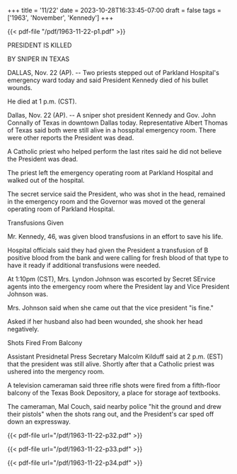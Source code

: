 +++
title = '11/22'
date = 2023-10-28T16:33:45-07:00
draft = false
tags = ['1963', 'November', 'Kennedy']
+++

{{< pdf-file "/pdf/1963-11-22-p1.pdf" >}}

PRESIDENT IS KILLED

BY SNIPER IN TEXAS

DALLAS, Nov. 22 (AP). -- Two priests stepped out of Parkland Hospital's emergency ward today and said President Kennedy died of his bullet wounds.

He died at 1 p.m. (CST).

Dallas, Nov. 22 (AP). -- A sniper shot president Kennedy and Gov. John Connally of Texas in downtown Dallas today. Representative Albert Thomas of Texas said both were still alive in a hosspital emergency room. There were other reports the President was dead.

A Catholic priest who helped perform the last rites said he did not believe the President was dead.

The priest left the emergency operating room at Parkland Hospital and walked out of the hospital.

The secret service said the President, who was shot in the head, remained in the emergency room and the Governor was moved ot the general operating room of Parkland Hospital.

Transfusions Given

Mr. Kennedy, 46, was given blood transfusions in an effort to save his life.

Hospital officials said they had given the President a transfusion of B positive blood from the bank and were calling for fresh blood of that type to have it ready if additional transfusions were needed.

At 1:10pm (CST), Mrs. Lyndon Johnson was escorted by Secret SErvice agents into the emergency room where the President lay and Vice President Johnson was.

Mrs. Johnson said when she came out that the vice president "is fine."

Asked if her husband also had been wounded, she shook her head negatively.

Shots Fired From Balcony

Assistant Presidnetal Press Secretary Malcolm Kilduff said at 2 p.m. (EST) that the president was still alive. Shortly after that a Catholic priest was ushered into the mergency room.

A television cameraman said three rifle shots were fired from a fifth-floor balcony of the Texas Book Depository, a place for storage aof textbooks.

The cameraman, Mal Couch, said nearby police "hit the ground and drew their pistols" when the shots rang out, and the President's car sped off down an expressway.

{{< pdf-file url="/pdf/1963-11-22-p32.pdf" >}}

{{< pdf-file url="/pdf/1963-11-22-p33.pdf" >}}

{{< pdf-file url="/pdf/1963-11-22-p34.pdf" >}}